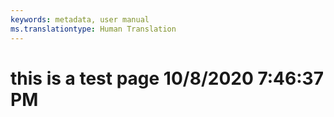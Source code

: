 ```yaml
---
keywords: metadata, user manual
ms.translationtype: Human Translation
---
```

# this is a test page 10/8/2020 7:46:37 PM
